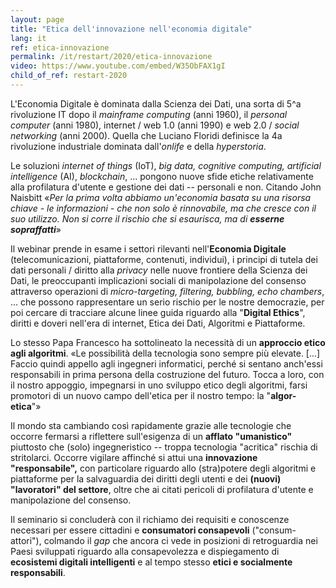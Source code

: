 ```yaml
---
layout: page
title: "Etica dell'innovazione nell'economia digitale"
lang: it
ref: etica-innovazione
permalink: /it/restart/2020/etica-innovazione
video: https://www.youtube.com/embed/W35ObFAX1gI
child_of_ref: restart-2020
---
```


L'Economia Digitale è dominata dalla Scienza dei Dati, una sorta di 5^a rivoluzione IT dopo il *mainframe computing* (anni 1960), il *personal computer* (anni 1980), internet / web 1.0 (anni 1990) e web 2.0 / *social networking* (anni 2000). Quella che Luciano Floridi definisce la 4a rivoluzione industriale dominata dall'*onlife* e della *hyperstoria*.

Le soluzioni *internet of things* (IoT), *big data, cognitive computing, artificial intelligence* (AI), *blockchain*, ... pongono nuove sfide etiche relativamente alla profilatura d'utente e gestione dei dati -- personali e non. Citando John Naisbitt «*Per la prima volta abbiamo un'economia basata su una risorsa chiave - le informazioni - che non solo è rinnovabile, ma che cresce con il suo utilizzo. Non si corre il rischio che si esaurisca, ma di **esserne sopraffatti***»

Il webinar prende in esame i settori rilevanti nell'**Economia Digitale** (telecomunicazioni, piattaforme, contenuti, individui), i principi di tutela dei dati personali / diritto alla *privacy* nelle nuove frontiere della Scienza dei Dati, le preoccupanti implicazioni sociali di manipolazione del consenso attraverso operazioni di *micro-targeting, filtering, bubbling, echo chambers*, ... che possono rappresentare un serio rischio per le nostre democrazie, per poi cercare di tracciare alcune linee guida riguardo alla "**Digital Ethics**", diritti e doveri nell'era di internet, Etica dei Dati, Algoritmi e Piattaforme.

Lo stesso Papa Francesco ha sottolineato la necessità di un **approccio etico agli algoritmi**. «Le possibilità della tecnologia sono sempre più elevate. [...] Faccio quindi appello agli ingegneri informatici, perché si sentano anch'essi responsabili in prima persona della costruzione del futuro. Tocca a loro, con il nostro appoggio, impegnarsi in uno sviluppo etico degli algoritmi, farsi promotori di un nuovo campo dell'etica per il nostro tempo: la "**algor-etica**"»

Il mondo sta cambiando così rapidamente grazie alle tecnologie che occorre fermarsi a riflettere sull'esigenza di un **afflato "umanistico"** piuttosto che (solo) ingegneristico -- troppa tecnologia "acritica" rischia di stritolarci.  Occorre vigilare affinché si attui una **innovazione "responsabile",** con particolare riguardo allo (stra)potere degli algoritmi e piattaforme per la salvaguardia dei diritti degli utenti e dei **(nuovi) "lavoratori" del settore**, oltre che ai citati pericoli di profilatura d'utente e manipolazione del consenso.

Il seminario si concluderà con il richiamo dei requisiti e conoscenze necessari per essere cittadini e **consumatori consapevoli** ("consum-attori"), colmando il *gap* che ancora ci vede in posizioni di retroguardia nei Paesi sviluppati riguardo alla consapevolezza e dispiegamento di **ecosistemi digitali intelligenti** e al tempo stesso **etici e socialmente responsabili**.
